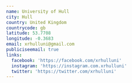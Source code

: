 ```yaml
---
name: University of Hull
city: Hull
country: United Kingdom
countrycode: gb
latitude: 53.7708
longitude: -0.3683
email: xrhulluni@gmail.com
publiciseemail: true
links:
  facebook: 'https://facebook.com/xrhulluni'
  instagram: 'https://instagram.com.xrhulluni'
  twitter: 'https://twitter.com/xrhulluni'
---
```


